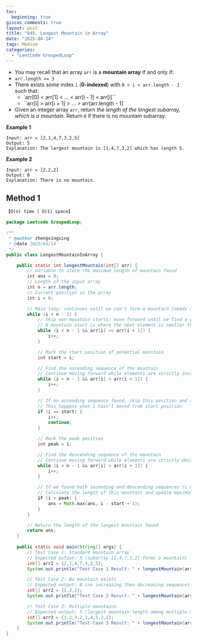 ```yaml
---
toc:
  beginning: true
giscus_comments: true
layout: post
title: "845. Longest Mountain in Array"
date: "2025-04-14"
tags: Medium
categories:
  - "LeetCode GroupedLoop"
---
```



- You may recall that an array `arr` is a **mountain array** if and only if:
- `arr.length >= 3`
- There exists some index `i` (**0-indexed**) with `0 < i < arr.length - 1` such that:
  - `arr[0] < arr[1] < ... < arr[i - 1] < arr[i]``
  - ``arr[i] > arr[i + 1] > ... > arr[arr.length - 1]`
- Given an integer array `arr`, return *the length of the longest subarray, which is a mountain*. Return `0` if there is no mountain subarray.

**Example 1**

```
Input: arr = [2,1,4,7,3,2,5]
Output: 5
Explanation: The largest mountain is [1,4,7,3,2] which has length 5.
```

**Example 2**

```
Input: arr = [2,2,2]
Output: 0
Explanation: There is no mountain.
```

## Method 1

```tex
【O(n) time | O(1) space】
```

```java
package Leetcode.GroupedLoop;

/**
 * @author zhengxingxing
 * @date 2025/04/14
 */
public class LongestMountainInArray {

    public static int longestMountain(int[] arr) {
        // Variable to store the maximum length of mountain found
        int ans = 0;
        // Length of the input array
        int n = arr.length;
        // Current position in the array
        int i = 0;

        // Main loop: continues until we can't form a mountain (needs at least 3 elements)
        while (i < n - 2) {
            // Skip non-mountain starts: move forward until we find a potential mountain start
            // A mountain start is where the next element is smaller than current element
            while (i < n - 1 && arr[i] >= arr[i + 1]) {
                i++;
            }

            // Mark the start position of potential mountain
            int start = i;

            // Find the ascending sequence of the mountain
            // Continue moving forward while elements are strictly increasing
            while (i < n - 1 && arr[i] < arr[i + 1]) {
                i++;
            }

            // If no ascending sequence found, skip this position and continue
            // This happens when i hasn't moved from start position
            if (i == start) {
                i++;
                continue;
            }

            // Mark the peak position
            int peak = i;

            // Find the descending sequence of the mountain
            // Continue moving forward while elements are strictly decreasing
            while (i < n - 1 && arr[i] > arr[i + 1]) {
                i++;
            }

            // If we found both ascending and descending sequences (i moved past peak)
            // Calculate the length of this mountain and update maximum length if necessary
            if (i > peak) {
                ans = Math.max(ans, i - start + 1);
            }
        }

        // Return the length of the longest mountain found
        return ans;
    }
    
    public static void main(String[] args) {
        // Test Case 1: Standard mountain array
        // Expected output: 5 (subarray [1,4,7,3,2] forms a mountain)
        int[] arr1 = {2,1,4,7,3,2,5};
        System.out.println("Test Case 1 Result: " + longestMountain(arr1) );

        // Test Case 2: No mountain exists
        // Expected output: 0 (no increasing then decreasing sequence)
        int[] arr2 = {2,2,2};
        System.out.println("Test Case 2 Result: " + longestMountain(arr2) );

        // Test Case 3: Multiple mountains
        // Expected output: 5 (largest mountain length among multiple mountains)
        int[] arr3 = {1,2,3,2,1,4,5,2,1};
        System.out.println("Test Case 3 Result: " + longestMountain(arr3) );
    }
}

```





